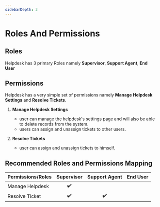 ```yaml
---
sidebarDepth: 3
---
```


# Roles And Permissions

## Roles

Helpdesk has 3 primary Roles namely **Supervisor**, **Support Agent**, **End User**

## Permissions

Helpdesk has a very simple set of permissions namely **Manage Helpdesk Settings** and **Resolve Tickets**.

1. **Manage Helpdesk Settings**

    - user can manage the helpdesk's settings page and will also be able to delete records from the system.
    - users can assign and unassign tickets to other users.

2. **Resolve Tickets**

    - user can assign and unassign tickets to himself.

## Recommended Roles and Permissions Mapping

| Permissions/Roles     | Supervisor       | Support Agent    | End User         |
| ----------------------|:----------------:|:----------------:|:----------------:|
| Manage Helpdesk       |:heavy_check_mark:|                  |                  |
| Resolve Ticket        |:heavy_check_mark:|:heavy_check_mark:|                  |
